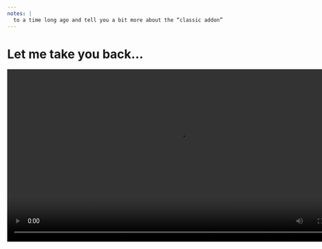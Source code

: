 ```yaml
---
notes: |
  to a time long ago and tell you a bit more about the “classic addon” structure
---
```


# Let me take you back...

<video data-autoplay height="400" src="/take-you-back.mp4"></video>
